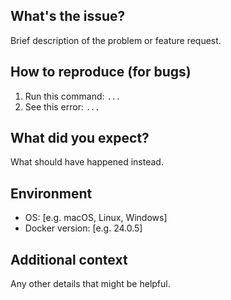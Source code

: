 ## What's the issue?

Brief description of the problem or feature request.

## How to reproduce (for bugs)

1. Run this command: `...`
2. See this error: `...`

## What did you expect?

What should have happened instead.

## Environment

- OS: [e.g. macOS, Linux, Windows]
- Docker version: [e.g. 24.0.5]

## Additional context

Any other details that might be helpful.
